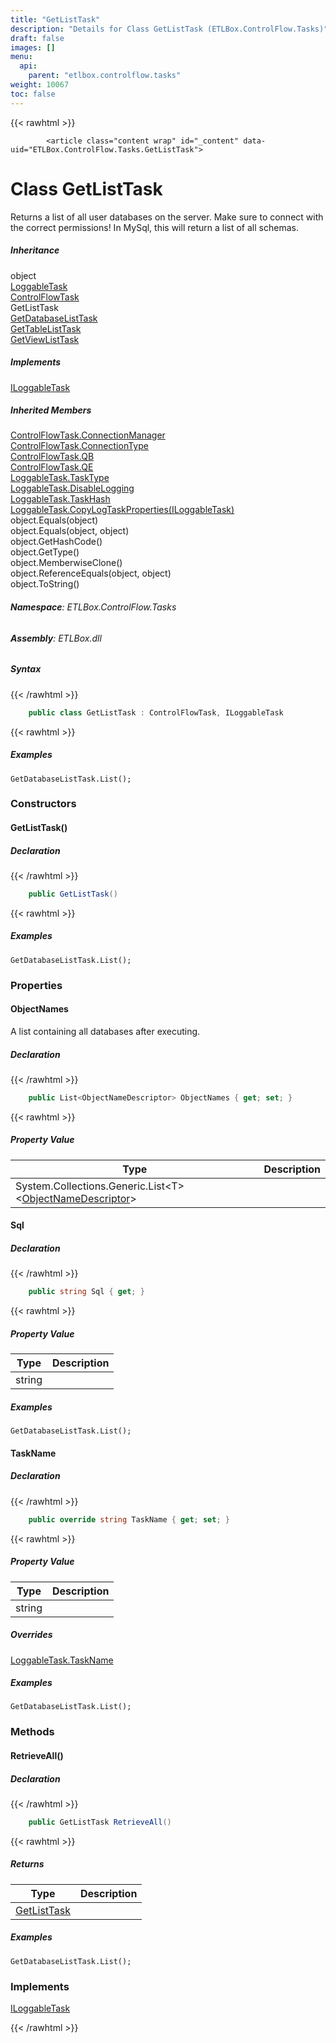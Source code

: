 ```yaml
---
title: "GetListTask"
description: "Details for Class GetListTask (ETLBox.ControlFlow.Tasks)"
draft: false
images: []
menu:
  api:
    parent: "etlbox.controlflow.tasks"
weight: 10067
toc: false
---
```


{{< rawhtml >}}

            <article class="content wrap" id="_content" data-uid="ETLBox.ControlFlow.Tasks.GetListTask">
  <h1 id="ETLBox_ControlFlow_Tasks_GetListTask" data-uid="ETLBox.ControlFlow.Tasks.GetListTask" class="text-break">Class GetListTask
</h1>
  <div class="markdown level0 summary"><p>Returns a list of all user databases on the server. Make sure to connect with the correct permissions!
In MySql, this will return a list of all schemas.</p>
</div>
  <div class="markdown level0 conceptual"></div>
  <div class="inheritance">
    <h5>Inheritance</h5>
    <div class="level0"><span class="xref">object</span></div>
    <div class="level1"><a class="xref" href="/api/etlbox.controlflow/loggabletask">LoggableTask</a></div>
    <div class="level2"><a class="xref" href="/api/etlbox.controlflow/controlflowtask">ControlFlowTask</a></div>
    <div class="level3"><span class="xref">GetListTask</span></div>
      <div class="level4"><a class="xref" href="/api/etlbox.controlflow.tasks/getdatabaselisttask">GetDatabaseListTask</a></div>
      <div class="level4"><a class="xref" href="/api/etlbox.controlflow.tasks/gettablelisttask">GetTableListTask</a></div>
      <div class="level4"><a class="xref" href="/api/etlbox.controlflow.tasks/getviewlisttask">GetViewListTask</a></div>
  </div>
  <div class="implements">
    <h5>Implements</h5>
    <div><a class="xref" href="/api/etlbox.controlflow/iloggabletask">ILoggableTask</a></div>
  </div>
  <div class="inheritedMembers">
    <h5>Inherited Members</h5>
    <div>
      <a class="xref" href="/api/etlbox.controlflow/controlflowtask#ETLBox_ControlFlow_ControlFlowTask_ConnectionManager">ControlFlowTask.ConnectionManager</a>
    </div>
    <div>
      <a class="xref" href="/api/etlbox.controlflow/controlflowtask#ETLBox_ControlFlow_ControlFlowTask_ConnectionType">ControlFlowTask.ConnectionType</a>
    </div>
    <div>
      <a class="xref" href="/api/etlbox.controlflow/controlflowtask#ETLBox_ControlFlow_ControlFlowTask_QB">ControlFlowTask.QB</a>
    </div>
    <div>
      <a class="xref" href="/api/etlbox.controlflow/controlflowtask#ETLBox_ControlFlow_ControlFlowTask_QE">ControlFlowTask.QE</a>
    </div>
    <div>
      <a class="xref" href="/api/etlbox.controlflow/loggabletask#ETLBox_ControlFlow_LoggableTask_TaskType">LoggableTask.TaskType</a>
    </div>
    <div>
      <a class="xref" href="/api/etlbox.controlflow/loggabletask#ETLBox_ControlFlow_LoggableTask_DisableLogging">LoggableTask.DisableLogging</a>
    </div>
    <div>
      <a class="xref" href="/api/etlbox.controlflow/loggabletask#ETLBox_ControlFlow_LoggableTask_TaskHash">LoggableTask.TaskHash</a>
    </div>
    <div>
      <a class="xref" href="/api/etlbox.controlflow/loggabletask#ETLBox_ControlFlow_LoggableTask_CopyLogTaskProperties_ETLBox_ControlFlow_ILoggableTask_">LoggableTask.CopyLogTaskProperties(ILoggableTask)</a>
    </div>
    <div>
      <span class="xref">object.Equals(object)</span>
    </div>
    <div>
      <span class="xref">object.Equals(object, object)</span>
    </div>
    <div>
      <span class="xref">object.GetHashCode()</span>
    </div>
    <div>
      <span class="xref">object.GetType()</span>
    </div>
    <div>
      <span class="xref">object.MemberwiseClone()</span>
    </div>
    <div>
      <span class="xref">object.ReferenceEquals(object, object)</span>
    </div>
    <div>
      <span class="xref">object.ToString()</span>
    </div>
  </div>
<h6><strong>Namespace</strong>: ETLBox.ControlFlow.Tasks</h6>
  <h6><strong>Assembly</strong>: ETLBox.dll</h6>
  <h5 id="ETLBox_ControlFlow_Tasks_GetListTask_syntax">Syntax</h5>
{{< /rawhtml >}}

```C#
    public class GetListTask : ControlFlowTask, ILoggableTask
```

{{< rawhtml >}}
  <h5 id="ETLBox_ControlFlow_Tasks_GetListTask_examples"><strong>Examples</strong></h5>
  <pre><code>GetDatabaseListTask.List();</code></pre>
  <h3 id="constructors">Constructors
</h3>
  <a id="ETLBox_ControlFlow_Tasks_GetListTask__ctor_" data-uid="ETLBox.ControlFlow.Tasks.GetListTask.#ctor*"></a>
  <h4 id="ETLBox_ControlFlow_Tasks_GetListTask__ctor" data-uid="ETLBox.ControlFlow.Tasks.GetListTask.#ctor">GetListTask()</h4>
  <div class="markdown level1 summary"></div>
  <div class="markdown level1 conceptual"></div>
  <h5 class="declaration">Declaration</h5>
{{< /rawhtml >}}

```C#
    public GetListTask()
```

{{< rawhtml >}}
  <h5 id="ETLBox_ControlFlow_Tasks_GetListTask__ctor_examples">Examples</h5>
  <pre><code>GetDatabaseListTask.List();</code></pre>
  <h3 id="properties">Properties
</h3>
  <a id="ETLBox_ControlFlow_Tasks_GetListTask_ObjectNames_" data-uid="ETLBox.ControlFlow.Tasks.GetListTask.ObjectNames*"></a>
  <h4 id="ETLBox_ControlFlow_Tasks_GetListTask_ObjectNames" data-uid="ETLBox.ControlFlow.Tasks.GetListTask.ObjectNames">ObjectNames</h4>
  <div class="markdown level1 summary"><p>A list containing all databases after executing.</p>
</div>
  <div class="markdown level1 conceptual"></div>
  <h5 class="declaration">Declaration</h5>
{{< /rawhtml >}}

```C#
    public List<ObjectNameDescriptor> ObjectNames { get; set; }
```

{{< rawhtml >}}
  <h5 class="propertyValue">Property Value</h5>
  <table class="table table-bordered table-striped table-condensed">
    <thead>
      <tr>
        <th>Type</th>
        <th>Description</th>
      </tr>
    </thead>
    <tbody>
      <tr>
        <td><span class="xref">System.Collections.Generic.List&lt;T&gt;</span>&lt;<a class="xref" href="/api/etlbox.helper/objectnamedescriptor">ObjectNameDescriptor</a>&gt;</td>
        <td></td>
      </tr>
    </tbody>
  </table>
  <a id="ETLBox_ControlFlow_Tasks_GetListTask_Sql_" data-uid="ETLBox.ControlFlow.Tasks.GetListTask.Sql*"></a>
  <h4 id="ETLBox_ControlFlow_Tasks_GetListTask_Sql" data-uid="ETLBox.ControlFlow.Tasks.GetListTask.Sql">Sql</h4>
  <div class="markdown level1 summary"></div>
  <div class="markdown level1 conceptual"></div>
  <h5 class="declaration">Declaration</h5>
{{< /rawhtml >}}

```C#
    public string Sql { get; }
```

{{< rawhtml >}}
  <h5 class="propertyValue">Property Value</h5>
  <table class="table table-bordered table-striped table-condensed">
    <thead>
      <tr>
        <th>Type</th>
        <th>Description</th>
      </tr>
    </thead>
    <tbody>
      <tr>
        <td><span class="xref">string</span></td>
        <td></td>
      </tr>
    </tbody>
  </table>
  <h5 id="ETLBox_ControlFlow_Tasks_GetListTask_Sql_examples">Examples</h5>
  <pre><code>GetDatabaseListTask.List();</code></pre>
  <a id="ETLBox_ControlFlow_Tasks_GetListTask_TaskName_" data-uid="ETLBox.ControlFlow.Tasks.GetListTask.TaskName*"></a>
  <h4 id="ETLBox_ControlFlow_Tasks_GetListTask_TaskName" data-uid="ETLBox.ControlFlow.Tasks.GetListTask.TaskName">TaskName</h4>
  <div class="markdown level1 summary"></div>
  <div class="markdown level1 conceptual"></div>
  <h5 class="declaration">Declaration</h5>
{{< /rawhtml >}}

```C#
    public override string TaskName { get; set; }
```

{{< rawhtml >}}
  <h5 class="propertyValue">Property Value</h5>
  <table class="table table-bordered table-striped table-condensed">
    <thead>
      <tr>
        <th>Type</th>
        <th>Description</th>
      </tr>
    </thead>
    <tbody>
      <tr>
        <td><span class="xref">string</span></td>
        <td></td>
      </tr>
    </tbody>
  </table>
  <h5 class="overrides">Overrides</h5>
  <div><a class="xref" href="/api/etlbox.controlflow/loggabletask#ETLBox_ControlFlow_LoggableTask_TaskName">LoggableTask.TaskName</a></div>
  <h5 id="ETLBox_ControlFlow_Tasks_GetListTask_TaskName_examples">Examples</h5>
  <pre><code>GetDatabaseListTask.List();</code></pre>
  <h3 id="methods">Methods
</h3>
  <a id="ETLBox_ControlFlow_Tasks_GetListTask_RetrieveAll_" data-uid="ETLBox.ControlFlow.Tasks.GetListTask.RetrieveAll*"></a>
  <h4 id="ETLBox_ControlFlow_Tasks_GetListTask_RetrieveAll" data-uid="ETLBox.ControlFlow.Tasks.GetListTask.RetrieveAll">RetrieveAll()</h4>
  <div class="markdown level1 summary"></div>
  <div class="markdown level1 conceptual"></div>
  <h5 class="declaration">Declaration</h5>
{{< /rawhtml >}}

```C#
    public GetListTask RetrieveAll()
```

{{< rawhtml >}}
  <h5 class="returns">Returns</h5>
  <table class="table table-bordered table-striped table-condensed">
    <thead>
      <tr>
        <th>Type</th>
        <th>Description</th>
      </tr>
    </thead>
    <tbody>
      <tr>
        <td><a class="xref" href="/api/etlbox.controlflow.tasks/getlisttask">GetListTask</a></td>
        <td></td>
      </tr>
    </tbody>
  </table>
  <h5 id="ETLBox_ControlFlow_Tasks_GetListTask_RetrieveAll_examples">Examples</h5>
  <pre><code>GetDatabaseListTask.List();</code></pre>
  <h3 id="implements">Implements</h3>
  <div>
      <a class="xref" href="/api/etlbox.controlflow/iloggabletask">ILoggableTask</a>
  </div>

{{< /rawhtml >}}
